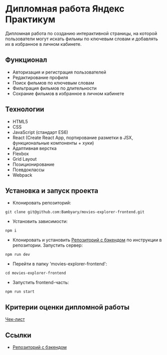 # Дипломная работа Яндекс Практикум

Дипломная работа по созданию интерактивной страницы, на которой пользователи могут искать фильмы по ключевым словам и добавлять их в избранное в личном кабинете.

## Функционал 

* Авторизация и регистрация пользователей
* Редактирование профиля
* Поиск фильмов по ключевым словам
* Фильтрация фильмов по длительности
* Сохрание фильмов в избранное в личном кабинете

## Технологии

* HTML5
* CSS
* JavaScript (стандарт ES6)
* React (Create React App, портирование разметки в JSX, функциональные компоненты + хуки)
* Адаптивная верстка
* Flexbox
* Grid Layout
* Позиционирование
* Псевдоклассы
* Webpack

## Установка и запуск проекта

* Клонировать репозиторий:

`git clone git@github.com:Bambyary/movies-explorer-frontend.git`

* Установить зависимости:

`npm i`

* Клонировать и установить [Репозиторий с бэкендом](https://github.com/Bambyary/movies-explorer-api) по инструкции в репозитории. Запустить сервер:

`npm run dev`

* Перейти в папку 'movies-explorer-frontend':

`cd movies-explorer-frontend`

* Запустить frontend-часть:

`npm run start`


## Критерии оценки дипломной работы

[Чек-лист](https://code.s3.yandex.net/web-developer/static/new-program/web-diploma-criteria-2.0/index.html)

## Ссылки

* [Репозиторий с бэкендом](https://github.com/Bambyary/movies-explorer-api)
